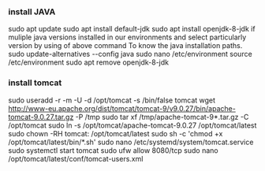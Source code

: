 ### install JAVA
sudo apt update
sudo apt install default-jdk
sudo apt install openjdk-8-jdk
if muliple java versions installed in our environments and select particularly version by using of above command
To know the java installation paths.
sudo update-alternatives --config java
sudo nano /etc/environment
source /etc/environment
sudo apt remove openjdk-8-jdk
### install tomcat

sudo useradd -r -m -U -d /opt/tomcat -s /bin/false tomcat
wget http://www-eu.apache.org/dist/tomcat/tomcat-9/v9.0.27/bin/apache-tomcat-9.0.27.tar.gz -P /tmp
sudo tar xf /tmp/apache-tomcat-9*.tar.gz -C /opt/tomcat
sudo ln -s /opt/tomcat/apache-tomcat-9.0.27 /opt/tomcat/latest
sudo chown -RH tomcat: /opt/tomcat/latest
sudo sh -c 'chmod +x /opt/tomcat/latest/bin/*.sh'
sudo nano /etc/systemd/system/tomcat.service
sudo systemctl start tomcat
sudo ufw allow 8080/tcp
sudo nano /opt/tomcat/latest/conf/tomcat-users.xml

<tomcat-users>
<!--
    Comments
-->
   <role rolename="admin-gui"/>
   <role rolename="manager-gui"/>
   <user username="admin" password="admin_password" roles="admin-gui,manager-gui"/>
</tomcat-users>

